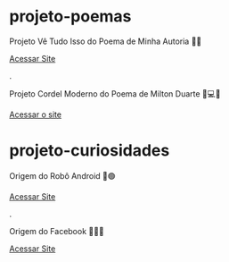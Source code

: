 # projeto-poemas
Projeto Vê Tudo Isso do Poema de Minha Autoria :seedling::leaves:

<a href="https://ezequiellsantos.github.io/projeto/projetos-nature/index.html">Acessar Site</a>

.

 Projeto Cordel Moderno do Poema de Milton Duarte :high_brightness::computer::globe_with_meridians:
 
 <a href="https://ezequiellsantos.github.io/projetos/projeto-cordel/index.html" target="_blank">Acessar o site</a>

 # projeto-curiosidades
 Origem do Robô Android :iphone:🟢

 <a href="https://ezequiellsantos.github.io/projetos/projeto-android/index.html">Acessar Site</a> 

 .

Origem do Facebook :iphone::large_blue_circle::globe_with_meridians:

<a href="https://ezequiellsantos.github.io/projetos/projeto-facebook/index.html">Acessar Site</a>
 

